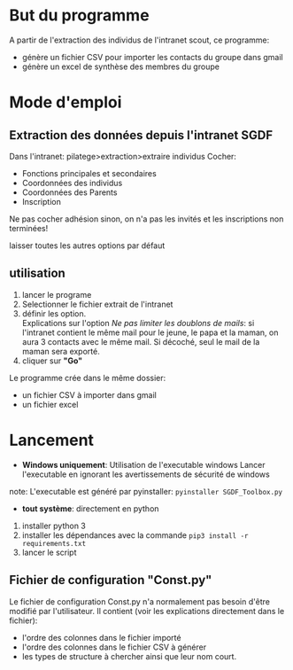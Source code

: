 # But du programme
A partir de l'extraction des individus de l'intranet scout, ce programme:
- génère un fichier CSV pour importer les contacts du groupe dans gmail
- génère un excel de synthèse des membres du groupe


# Mode d'emploi
## Extraction des données depuis l'intranet SGDF
Dans l'intranet: pilatege>extraction>extraire individus
Cocher: 
* Fonctions principales et secondaires
* Coordonnées des individus
* Coordonnées des Parents
* Inscription

Ne pas cocher adhésion sinon, on n'a pas les invités et les inscriptions non terminées!

laisser toutes les autres options par défaut

## utilisation
1. lancer le programe
1. Selectionner le fichier extrait de l'intranet
1. définir les option. <br> Explications sur l'option _Ne pas limiter les doublons de mails_: si l'intranet contient le même mail pour le jeune, le papa et la maman, on aura 3 contacts avec le même mail. Si décoché, seul le mail de la maman sera exporté.
1. cliquer sur __"Go"__


Le programme crée dans le même dossier:
* un fichier CSV à importer dans gmail
* un fichier excel

# Lancement
* __Windows uniquement__: Utilisation de l'executable windows
Lancer l'executable en ignorant les avertissements de sécurité de windows

note: L'executable est généré par pyinstaller: `pyinstaller SGDF_Toolbox.py`

* __tout système__: directement en python
1. installer python 3
1. installer les dépendances avec la commande
`pip3 install -r requirements.txt`
1. lancer le script

## Fichier de configuration "Const.py"
Le fichier de configuration Const.py n'a normalement pas besoin d'être modifié par l'utilisateur.
Il contient (voir les explications directement dans le fichier):
- l'ordre des colonnes dans le fichier importé
- l'ordre des colonnes dans le fichier CSV à générer
- les types de structure à chercher ainsi que leur nom court.  
